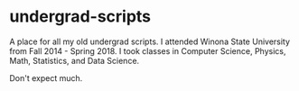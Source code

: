 # undergrad-scripts

A place for all my old undergrad scripts. I attended Winona State University from Fall 2014 - Spring 2018. I took classes in Computer Science, Physics, Math, Statistics, and Data Science.

Don't expect much.
